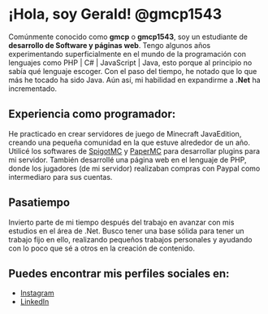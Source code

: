# ¡Hola, soy Gerald! @gmcp1543

Comúnmente conocido como **gmcp** o **gmcp1543**, soy un estudiante de **desarrollo de Software y páginas web**. Tengo algunos años experimentando superficialmente en el mundo de la programación con lenguajes como PHP | C# | JavaScript | Java, esto porque al principio no sabía qué lenguaje escoger. Con el paso del tiempo, he notado que lo que más he tocado ha sido Java. Aún así, mi habilidad en expandirme a **.Net** ha incrementado.


## Experiencia como programador:

He practicado en crear servidores de juego de Minecraft JavaEdition, creando una pequeña comunidad en la que estuve alrededor de un año. Utilicé los softwares de [SpigotMC](https://www.spigotmc.org/) y [PaperMC](https://papermc.io/) para desarrollar plugins para mi servidor. También desarrollé una página web en el lenguaje de PHP, donde los jugadores (de mi servidor) realizaban compras con Paypal como intermediaro para sus cuentas.


## Pasatiempo

Invierto parte de mi tiempo después del trabajo en avanzar con mis estudios en el área de .Net. Busco tener una base sólida para tener un trabajo fijo en ello, realizando pequeños trabajos personales y ayudando con lo poco que sé a otros en la creación de contenido.


## Puedes encontrar mis perfiles sociales en:

- [Instagram](https://www.instagram.com/gmcp.dev/)
- [LinkedIn](www.linkedin.com/in/gerald-caraballo)
